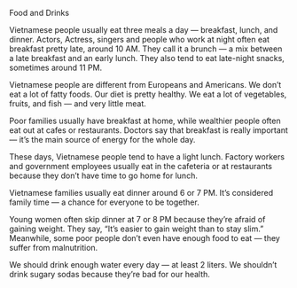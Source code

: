 Food and Drinks

Vietnamese people usually eat three meals a day — breakfast, lunch, and dinner.
Actors, Actress, singers and people who work at night often eat breakfast pretty late, around 10 AM. They call it a brunch — a mix between a late breakfast and an early lunch. They also tend to eat late-night snacks, sometimes around 11 PM.

Vietnamese people are different from Europeans and Americans. We don’t eat a lot of fatty foods. Our diet is pretty healthy. We eat a lot of vegetables, fruits, and fish — and very little meat.

Poor families usually have breakfast at home, while wealthier people often eat out at cafes or restaurants.
Doctors say that breakfast is really important — it’s the main source of energy for the whole day.

These days, Vietnamese people tend to have a light lunch.
Factory workers and government employees usually eat in the cafeteria or at restaurants because they don’t have time to go home for lunch.

Vietnamese families usually eat dinner around 6 or 7 PM. It’s considered family time — a chance for everyone to be together.

Young women often skip dinner at 7 or 8 PM because they’re afraid of gaining weight.
They say, “It’s easier to gain weight than to stay slim.”
Meanwhile, some poor people don’t even have enough food to eat — they suffer from malnutrition.

We should drink enough water every day — at least 2 liters.
We shouldn’t drink sugary sodas because they’re bad for our health.
